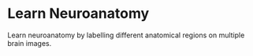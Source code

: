 # Learn Neuroanatomy
Learn neuroanatomy by labelling different anatomical regions on multiple brain images.
